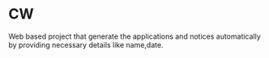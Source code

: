 # CW
Web based project that generate the applications and notices automatically by providing necessary details like name,date.
